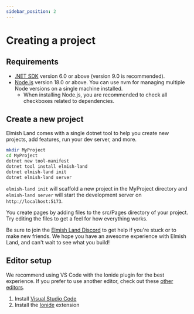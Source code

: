 ```yaml
---
sidebar_position: 2
---
```


# Creating a project

## Requirements
* [.NET SDK](https://dotnet.microsoft.com/en-us/) version 6.0 or above (version 9.0 is recommended).
* [Node.js](https://nodejs.org/en) version 18.0 or above. You can use nvm for managing multiple Node versions on a single machine installed.
  - When installing Node.js, you are recommended to check all checkboxes related to dependencies.

## Create a new project
Elmish Land comes with a single dotnet tool to help you create new projects, add features, run your dev server, and more.

```bash
mkdir MyProject
cd MyProject
dotnet new tool-manifest
dotnet tool install elmish-land
dotnet elmish-land init
dotnet elmish-land server
```

`elmish-land init` will scaffold a new project in the MyProject directory and `elmish-land server` will start the development server on `http://localhost:5173`.

You create pages by adding files to the src/Pages directory of your project. Try editing the files to get a feel for how everything works.

Be sure to join the [Elmish Land Discord](https://discord.gg/jQ26cZH3fU) to get help if you're stuck or to make new friends. We hope you have an awesome experience with Elmish Land, and can't wait to see what you build!

## Editor setup

We recommend using VS Code with the Ionide plugin for the best experience. If you prefer to use another editor, check out these [other editors](/docs/advanced/other-editors).

1. Install [Visual Studio Code](https://code.visualstudio.com/)
2. Install the [Ionide](https://ionide.io/Editors/Code/overview.html) extension
